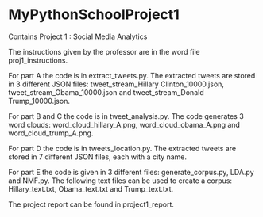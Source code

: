 # MyPythonSchoolProject1
Contains Project 1 : Social Media Analytics 

The instructions given by the professor are in the word file proj1_instructions.

For part A the code is in extract_tweets.py.
The extracted tweets are stored in 3 different JSON files: tweet_stream_Hillary Clinton_10000.json, tweet_stream_Obama_10000.json
and tweet_stream_Donald Trump_10000.json.

For part B and C the code is in tweet_analysis.py.
The code generates 3 word clouds: word_cloud_hillary_A.png, word_cloud_obama_A.png and word_cloud_trump_A.png.

For part D the code is in tweets_location.py.
The extracted tweets are stored in 7 different JSON files, each with a city name.

For part E the code is given in 3 different files: generate_corpus.py, LDA.py and NMF.py.
The following text files can be used to create a corpus: Hillary_text.txt, Obama_text.txt and Trump_text.txt.

The project report can be found in project1_report.


